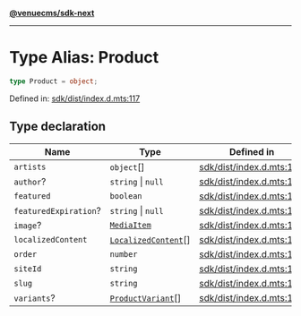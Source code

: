 [**@venuecms/sdk-next**](../Index.md)

***

# Type Alias: Product

```ts
type Product = object;
```

Defined in: [sdk/dist/index.d.mts:117](https://github.com/venuecms/sdk/blob/1c1bdce3c89568d47e3eb3ec42df293b4e3a3a09/packages/sdk/dist/index.d.mts#L117)

## Type declaration

| Name | Type | Defined in |
| ------ | ------ | ------ |
| <a id="artists"></a> `artists` | `object`[] | [sdk/dist/index.d.mts:126](https://github.com/venuecms/sdk/blob/1c1bdce3c89568d47e3eb3ec42df293b4e3a3a09/packages/sdk/dist/index.d.mts#L126) |
| <a id="author"></a> `author`? | `string` \| `null` | [sdk/dist/index.d.mts:123](https://github.com/venuecms/sdk/blob/1c1bdce3c89568d47e3eb3ec42df293b4e3a3a09/packages/sdk/dist/index.d.mts#L123) |
| <a id="featured"></a> `featured` | `boolean` | [sdk/dist/index.d.mts:121](https://github.com/venuecms/sdk/blob/1c1bdce3c89568d47e3eb3ec42df293b4e3a3a09/packages/sdk/dist/index.d.mts#L121) |
| <a id="featuredexpiration"></a> `featuredExpiration`? | `string` \| `null` | [sdk/dist/index.d.mts:122](https://github.com/venuecms/sdk/blob/1c1bdce3c89568d47e3eb3ec42df293b4e3a3a09/packages/sdk/dist/index.d.mts#L122) |
| <a id="image"></a> `image`? | [`MediaItem`](MediaItem.md) | [sdk/dist/index.d.mts:124](https://github.com/venuecms/sdk/blob/1c1bdce3c89568d47e3eb3ec42df293b4e3a3a09/packages/sdk/dist/index.d.mts#L124) |
| <a id="localizedcontent"></a> `localizedContent` | [`LocalizedContent`](LocalizedContent.md)[] | [sdk/dist/index.d.mts:125](https://github.com/venuecms/sdk/blob/1c1bdce3c89568d47e3eb3ec42df293b4e3a3a09/packages/sdk/dist/index.d.mts#L125) |
| <a id="order"></a> `order` | `number` | [sdk/dist/index.d.mts:120](https://github.com/venuecms/sdk/blob/1c1bdce3c89568d47e3eb3ec42df293b4e3a3a09/packages/sdk/dist/index.d.mts#L120) |
| <a id="siteid"></a> `siteId` | `string` | [sdk/dist/index.d.mts:118](https://github.com/venuecms/sdk/blob/1c1bdce3c89568d47e3eb3ec42df293b4e3a3a09/packages/sdk/dist/index.d.mts#L118) |
| <a id="slug"></a> `slug` | `string` | [sdk/dist/index.d.mts:119](https://github.com/venuecms/sdk/blob/1c1bdce3c89568d47e3eb3ec42df293b4e3a3a09/packages/sdk/dist/index.d.mts#L119) |
| <a id="variants"></a> `variants`? | [`ProductVariant`](ProductVariant.md)[] | [sdk/dist/index.d.mts:133](https://github.com/venuecms/sdk/blob/1c1bdce3c89568d47e3eb3ec42df293b4e3a3a09/packages/sdk/dist/index.d.mts#L133) |
